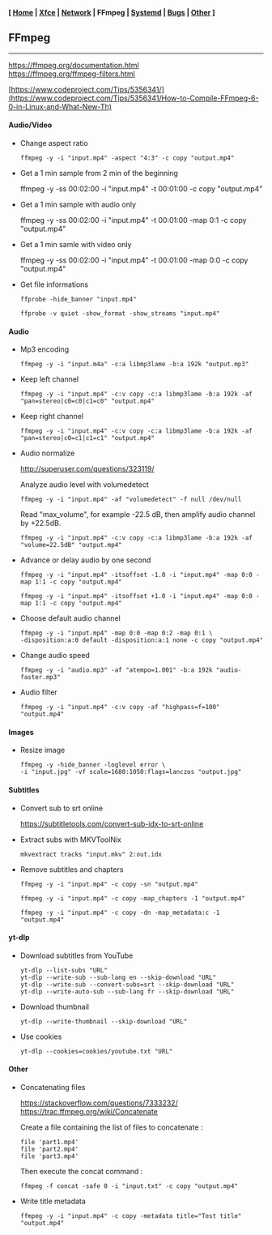 <link href="style.css" rel="stylesheet"></link>

**[ [Home](00-Home.html) | [Xfce](05-Xfce.html) | [Network](10-Network.html) | FFmpeg | [Systemd](20-Systemd.html) | [Bugs](25-Bugs.html) | [Other](99-Other.html) ]**

## FFmpeg

---

https://ffmpeg.org/documentation.html  
https://ffmpeg.org/ffmpeg-filters.html  

[https://www.codeproject.com/Tips/5356341/](https://www.codeproject.com/Tips/5356341/How-to-Compile-FFmpeg-6-0-in-Linux-and-What-New-Th)  


#### Audio/Video

* Change aspect ratio

    `ffmpeg -y -i "input.mp4" -aspect "4:3" -c copy "output.mp4"`

* Get a 1 min sample from 2 min of the beginning

    ffmpeg -y -ss 00:02:00 -i "input.mp4" -t 00:01:00 -c copy "output.mp4"

* Get a 1 min sample with audio only

    ffmpeg -y -ss 00:02:00  -i "input.mp4" -t 00:01:00 -map 0:1 -c copy "output.mp4"

* Get a 1 min samle with video only

    ffmpeg -y -ss 00:02:00 -i "input.mp4" -t 00:01:00 -map 0:0 -c copy "output.mp4"

* Get file informations

    `ffprobe -hide_banner "input.mp4"`

    `ffprobe -v quiet -show_format -show_streams "input.mp4"`
    

#### Audio

* Mp3 encoding

    `ffmpeg -y -i "input.m4a" -c:a libmp3lame -b:a 192k "output.mp3"`
    
* Keep left channel

    `ffmpeg -y -i "input.mp4" -c:v copy -c:a libmp3lame -b:a 192k -af "pan=stereo|c0=c0|c1=c0" "output.mp4"`
    
* Keep right channel

    `ffmpeg -y -i "input.mp4" -c:v copy -c:a libmp3lame -b:a 192k -af "pan=stereo|c0=c1|c1=c1" "output.mp4"`
    
* Audio normalize

    http://superuser.com/questions/323119/  

    Analyze audio level with volumedetect
    
    `ffmpeg -y -i "input.mp4" -af "volumedetect" -f null /dev/null`
    
    Read "max_volume", for example -22.5 dB, then amplify audio channel by +22.5dB.
    
    `ffmpeg -y -i "input.mp4" -c:v copy -c:a libmp3lame -b:a 192k -af "volume=22.5dB" "output.mp4"`
    
* Advance or delay audio by one second

    `ffmpeg -y -i "input.mp4" -itsoffset -1.0 -i "input.mp4" -map 0:0 -map 1:1 -c copy "output.mp4"`

    `ffmpeg -y -i "input.mp4" -itsoffset +1.0 -i "input.mp4" -map 0:0 -map 1:1 -c copy "output.mp4"`
    
* Choose default audio channel

    ```
    ffmpeg -y -i "input.mp4" -map 0:0 -map 0:2 -map 0:1 \
    -disposition:a:0 default -disposition:a:1 none -c copy "output.mp4"
    ```
    
* Change audio speed

    `ffmpeg -y -i "audio.mp3" -af "atempo=1.001" -b:a 192k "audio-faster.mp3"`

* Audio filter

    `ffmpeg -y -i "input.mp4" -c:v copy -af "highpass=f=100" "output.mp4"`


#### Images
    
* Resize image
    
    ```
    ffmpeg -y -hide_banner -loglevel error \
    -i "input.jpg" -vf scale=1680:1050:flags=lanczos "output.jpg"
    ```


#### Subtitles

* Convert sub to srt online

    https://subtitletools.com/convert-sub-idx-to-srt-online  

* Extract subs with MKVToolNix

    `mkvextract tracks "input.mkv" 2:out.idx`

* Remove subtitles and chapters

    `ffmpeg -y -i "input.mp4" -c copy -sn "output.mp4"`

    `ffmpeg -y -i "input.mp4" -c copy -map_chapters -1 "output.mp4"`
    
    `ffmpeg -y -i "input.mp4" -c copy -dn -map_metadata:c -1 "output.mp4"`
    

#### yt-dlp

* Download subtitles from YouTube

    ```
    yt-dlp --list-subs "URL"
    yt-dlp --write-sub --sub-lang en --skip-download "URL"
    yt-dlp --write-sub --convert-subs=srt --skip-download "URL"
    yt-dlp --write-auto-sub --sub-lang fr --skip-download "URL"
    ```
    
* Download thumbnail
    
    `yt-dlp --write-thumbnail --skip-download "URL"`

* Use cookies

    `yt-dlp --cookies=cookies/youtube.txt "URL"`


#### Other

* Concatenating files
    
    https://stackoverflow.com/questions/7333232/  
    https://trac.ffmpeg.org/wiki/Concatenate  

    Create a file containing the list of files to concatenate :
    
    ```
    file 'part1.mp4'
    file 'part2.mp4'
    file 'part3.mp4'
    ``` 

    Then execute the concat command :

    `ffmpeg -f concat -safe 0 -i "input.txt" -c copy "output.mp4"`

* Write title metadata
    
    `ffmpeg -y -i "input.mp4" -c copy -metadata title="Test title" "output.mp4"`



